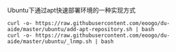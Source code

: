 Ubuntu下通过apt快速部署环境的一种实现方式

```shell
curl -o- https://raw.githubusercontent.com/eoogo/du-aide/master/ubuntu/add-apt-repository.sh | bash
curl -o- https://raw.githubusercontent.com/eoogo/du-aide/master/ubuntu/_lnmp.sh | bash
```